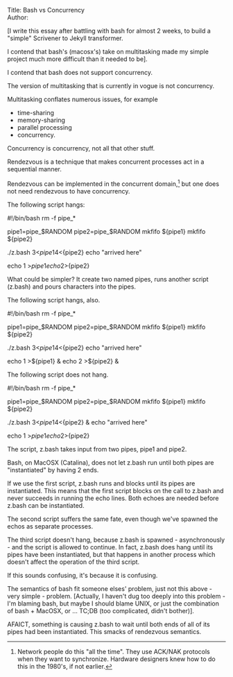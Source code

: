 Title: Bash vs Concurrency  
Author:

[I write this essay after battling with bash for almost 2 weeks, to build a "simple" Scrivener to Jekyll transformer.

I contend that bash's (macosx's) take on multitasking made my simple project much more difficult than it needed to be].


I contend that bash does not support concurrency.


The version of multitasking that is currently in vogue is not concurrency.

Multitasking conflates numerous issues, for example

* time-sharing
* memory-sharing
* parallel processing
* concurrency.

Concurrency is concurrency, not all that other stuff.



Rendezvous is a technique that makes concurrent processes act in a sequential manner.

Rendezvous can be implemented in the concurrent domain,[^fn1] but one does not need rendezvous to have concurrency.


The following script hangs:

#!/bin/bash
rm -f pipe_*

pipe1=pipe_$RANDOM
pipe2=pipe_$RANDOM
mkfifo ${pipe1}
mkfifo ${pipe2}

./z.bash 3<${pipe1} 4<${pipe2}
echo "arrived here"

echo 1 >${pipe1}
echo 2 >${pipe2}

 What could be simpler?  It create two named pipes, runs another script (z.bash) and pours characters into the pipes.

The following script hangs, also.

#!/bin/bash
rm -f pipe_*

pipe1=pipe_$RANDOM
pipe2=pipe_$RANDOM
mkfifo ${pipe1}
mkfifo ${pipe2}

./z.bash 3<${pipe1} 4<${pipe2}
echo "arrived here"

echo 1 >${pipe1} &
echo 2 >${pipe2} &


The following script does not hang.

#!/bin/bash
rm -f pipe_*

pipe1=pipe_$RANDOM
pipe2=pipe_$RANDOM
mkfifo ${pipe1}
mkfifo ${pipe2}

./z.bash 3<${pipe1} 4<${pipe2} &
echo "arrived here"

echo 1 >${pipe1}
echo 2 >${pipe2}


The script, z.bash takes input from two pipes, pipe1 and pipe2.

Bash, on MacOSX (Catalina), does not let z.bash run until both pipes are "instantiated" by having 2 ends.

If we use the first script, z.bash runs and blocks until its pipes are instantiated.  This means that the first script blocks on the call to z.bash and never succeeds in running the echo lines.  Both echoes are needed before z.bash can be instantiated.

The second script suffers the same fate, even though we've spawned the echos as separate processes.

The third script doesn't hang, because z.bash is spawned - asynchronously - and the script is allowed to continue.  In fact, z.bash does hang until its pipes have been instantiated, but that happens in another process which doesn't affect the operation of the third script.

If this sounds confusing, it's because it is confusing.

The semantics of bash fit someone elses' problem, just not this above - very simple - problem.  [Actually, I haven't dug too deeply into this problem - I'm blaming bash, but maybe I should blame UNIX, or just the combination of bash + MacOSX, or … TC;DB (too complicated, didn't bother)].

AFAICT, something is causing z.bash to wait until both ends of all of its pipes had been instantiated.  This smacks of rendezvous semantics.



[^fn1]: Network people do this "all the time".  They use ACK/NAK protocols when they want to synchronize.  Hardware designers knew how to do this in the 1980's, if not earlier.